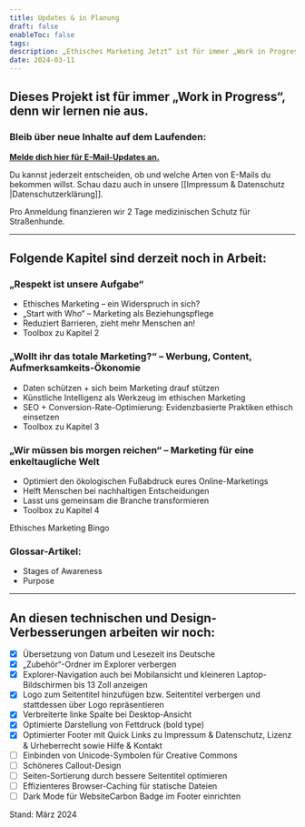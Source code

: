 ```yaml
---
title: Updates & in Planung
draft: false
enableToc: false
tags: 
description: „Ethisches Marketing Jetzt“ ist für immer „Work in Progress“, denn wir lernen nie aus. Finde heraus, wie du über neue Inhalte auf dem Laufenden bleibst.
date: 2024-03-11
---
```


## Dieses Projekt ist für immer „Work in Progress“, denn wir lernen nie aus.

### Bleib über neue Inhalte auf dem Laufenden:

[**Melde dich hier für E-Mail-Updates an.**](https://subscribepage.io/E2vu4J) 

Du kannst jederzeit entscheiden, ob und welche Arten von E-Mails du bekommen willst. Schau dazu auch in unsere [[Impressum & Datenschutz |Datenschutzerklärung]].

Pro Anmeldung finanzieren wir 2 Tage medizinischen Schutz für Straßenhunde.

***

## Folgende Kapitel sind derzeit noch in Arbeit:

### „Respekt ist unsere Aufgabe“

- Ethisches Marketing – ein Widerspruch in sich?
- „Start with Who“ – Marketing als Beziehungspflege
- Reduziert Barrieren, zieht mehr Menschen an!
- Toolbox zu Kapitel 2

### „Wollt ihr das totale Marketing?“ – Werbung, Content, Aufmerksamkeits-Ökonomie

- Daten schützen + sich beim Marketing drauf stützen
- Künstliche Intelligenz als Werkzeug im ethischen Marketing
- SEO + Conversion-Rate-Optimierung: Evidenzbasierte Praktiken ethisch einsetzen
- Toolbox zu Kapitel 3

### „Wir müssen bis morgen reichen“ – Marketing für eine enkeltaugliche Welt

- Optimiert den ökologischen Fußabdruck eures Online-Marketings
- Helft Menschen bei nachhaltigen Entscheidungen
- Lasst uns gemeinsam die Branche transformieren
- Toolbox zu Kapitel 4


Ethisches Marketing Bingo

### Glossar-Artikel:

- Stages of Awareness
- Purpose

***

## An diesen technischen und Design-Verbesserungen arbeiten wir noch:

- [x] Übersetzung von Datum und Lesezeit ins Deutsche
- [x] „Zubehör“-Ordner im Explorer verbergen
- [x] Explorer-Navigation auch bei Mobilansicht und kleineren Laptop-Bildschirmen bis 13 Zoll anzeigen
- [x] Logo zum Seitentitel hinzufügen bzw. Seitentitel verbergen und stattdessen über Logo repräsentieren
- [x] Verbreiterte linke Spalte bei Desktop-Ansicht
- [x] Optimierte Darstellung von Fettdruck (bold type)
- [x] Optimierter Footer mit Quick Links zu Impressum & Datenschutz, Lizenz & Urheberrecht sowie Hilfe & Kontakt
- [ ] Einbinden von Unicode-Symbolen für Creative Commons
- [ ] Schöneres Callout-Design
- [ ] Seiten-Sortierung durch bessere Seitentitel optimieren
- [ ] Effizienteres Browser-Caching für statische Dateien
- [ ] Dark Mode für WebsiteCarbon Badge im Footer einrichten

Stand: März 2024